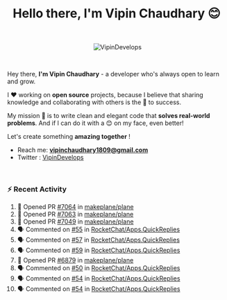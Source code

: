 <!--### Hi 👋 Vipin Chaudhary here!-->
<h1 align="center">Hello there, I'm Vipin Chaudhary 😊</h1>
	
<br />
<div align="center">
<p>&nbsp;<img align="center" src="https://github-readme-stats.vercel.app/api/?username=VipinDevelops&show_icons=true&title_color=C9D1D9&icon_color=58A6FF&border_color=30363D&text_color=C9D1D9&bg_color=0d1117" alt="VipinDevelops" /></p>
</div>


<br />

Hey there, **I'm Vipin Chaudhary** - a  developer who's always open to learn and grow. 


I ❤️ working on **open source** projects, because I believe that sharing knowledge and collaborating with others is the 🔑 to success.

My mission 🚀 is to write clean and elegant code that **solves real-world problems**. And if I can do it with a 😊 on my face, even better!

 Let's create something **amazing together** ! 
 
 - Reach me: **vipinchaudhary1809@gmail.com**
 - Twitter : [VipinDevelops](https://twitter.com/VipinDevelops)
<br />


### :zap: Recent Activity

<!--START_SECTION:activity-->
1. 💪 Opened PR [#7064](https://github.com/makeplane/plane/pull/7064) in [makeplane/plane](https://github.com/makeplane/plane)
2. 💪 Opened PR [#7063](https://github.com/makeplane/plane/pull/7063) in [makeplane/plane](https://github.com/makeplane/plane)
3. 💪 Opened PR [#7049](https://github.com/makeplane/plane/pull/7049) in [makeplane/plane](https://github.com/makeplane/plane)
4. 🗣 Commented on [#55](https://github.com/RocketChat/Apps.QuickReplies/issues/55#issuecomment-2795833993) in [RocketChat/Apps.QuickReplies](https://github.com/RocketChat/Apps.QuickReplies)
5. 🗣 Commented on [#57](https://github.com/RocketChat/Apps.QuickReplies/issues/57#issuecomment-2795832498) in [RocketChat/Apps.QuickReplies](https://github.com/RocketChat/Apps.QuickReplies)
6. 🗣 Commented on [#59](https://github.com/RocketChat/Apps.QuickReplies/issues/59#issuecomment-2795831582) in [RocketChat/Apps.QuickReplies](https://github.com/RocketChat/Apps.QuickReplies)
7. 💪 Opened PR [#6879](https://github.com/makeplane/plane/pull/6879) in [makeplane/plane](https://github.com/makeplane/plane)
8. 🗣 Commented on [#50](https://github.com/RocketChat/Apps.QuickReplies/pull/50#issuecomment-2781407456) in [RocketChat/Apps.QuickReplies](https://github.com/RocketChat/Apps.QuickReplies)
9. 🗣 Commented on [#54](https://github.com/RocketChat/Apps.QuickReplies/issues/54#issuecomment-2764453922) in [RocketChat/Apps.QuickReplies](https://github.com/RocketChat/Apps.QuickReplies)
10. 🗣 Commented on [#54](https://github.com/RocketChat/Apps.QuickReplies/issues/54#issuecomment-2764446757) in [RocketChat/Apps.QuickReplies](https://github.com/RocketChat/Apps.QuickReplies)
<!--END_SECTION:activity-->

  
